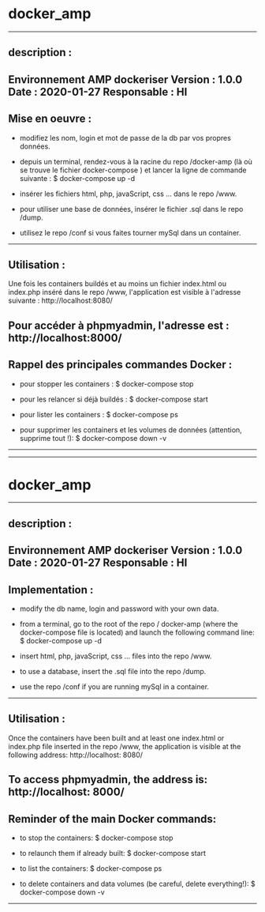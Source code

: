 # docker_amp

----------------

## description :

Environnement AMP dockeriser
Version : 1.0.0
Date : 2020-01-27
Responsable : HI
----------------

## Mise en oeuvre :

* modifiez les nom, login et mot de passe de la db par vos propres données.

* depuis un terminal, rendez-vous à la racine du repo /docker-amp (là où se trouve le fichier docker-compose ) et lancer la ligne de commande suivante :
$ docker-compose up -d

* insérer les fichiers html, php, javaScript, css ... dans le repo /www.

* pour utiliser une base de données, insérer le fichier .sql dans le repo /dump.

* utilisez le repo /conf si vous faites tourner mySql dans un container.
----------------

## Utilisation :

Une fois les containers buildés et au moins un fichier index.html ou index.php inséré dans le repo /www, l'application est visible à l'adresse suivante : http://localhost:8080/

Pour accéder à phpmyadmin, l'adresse est : http://localhost:8000/
----------------

## Rappel des principales commandes Docker :

* pour stopper les containers :
    $ docker-compose stop

* pour les relancer si déjà buildés :
    $ docker-compose start 

* pour lister les containers :
    $ docker-compose ps

* pour supprimer les containers et les volumes de données (attention, supprime tout !): 
    $ docker-compose down -v
----------------


----------------

# docker_amp

----------------

## description :

Environnement AMP dockeriser
Version : 1.0.0
Date : 2020-01-27
Responsable : HI
----------------

## Implementation :

* modify the db name, login and password with your own data.

* from a terminal, go to the root of the repo / docker-amp (where the docker-compose file is located) and launch the following command line:
$ docker-compose up -d

* insert html, php, javaScript, css ... files into the repo /www.

* to use a database, insert the .sql file into the repo /dump.

* use the repo /conf if you are running mySql in a container.
----------------

## Utilisation :

Once the containers have been built and at least one index.html or index.php file inserted in the repo /www, the application is visible at the following address: http://localhost: 8080/

To access phpmyadmin, the address is: http://localhost: 8000/
----------------

## Reminder of the main Docker commands:

* to stop the containers:
    $ docker-compose stop

* to relaunch them if already built:
    $ docker-compose start

* to list the containers:
    $ docker-compose ps

* to delete containers and data volumes (be careful, delete everything!):
    $ docker-compose down -v
----------------